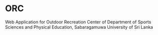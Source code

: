 # ORC
Web Application for Outdoor Recreation Center of Department of Sports Sciences and Physical Education, Sabaragamuwa University of Sri Lanka 
